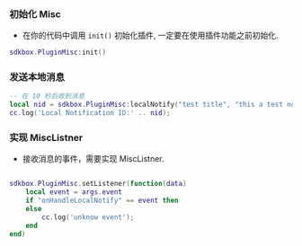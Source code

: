 ### 初始化 Misc

* 在你的代码中调用 `init()` 初始化插件, 一定要在使用插件功能之前初始化.
```lua
sdkbox.PluginMisc:init()
```

### 发送本地消息
```lua
-- 在 10 秒后收到消息
local nid = sdkbox.PluginMisc:localNotify("test title", "this a test notify content", 1000 * 10);
cc.log('Local Notification ID:' .. nid);
```

### 实现 MiscListner
* 接收消息的事件，需要实现 MiscListner.
```lua

sdkbox.PluginMisc.setListener(function(data)
    local event = args.event
    if "onHandleLocalNotify" == event then
    else
        cc.log('unknow event');
    end
end)

```
